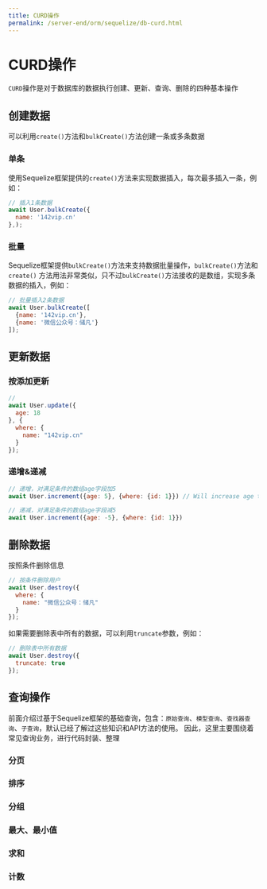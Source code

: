 ```yaml
---
title: CURD操作
permalink: /server-end/orm/sequelize/db-curd.html
---
```


# CURD操作

`CURD`操作是对于数据库的数据执行创建、更新、查询、删除的四种基本操作

## 创建数据

可以利用`create()`方法和`bulkCreate()`方法创建一条或多条数据

### 单条

使用Sequelize框架提供的`create()`方法来实现数据插入，每次最多插入一条，例如：

```js
// 插入1条数据
await User.bulkCreate({
  name: '142vip.cn'
},);
```

### 批量

Sequelize框架提供`bulkCreate()`方法来支持数据批量操作，`bulkCreate()`方法和`create()`
方法用法非常类似，只不过`bulkCreate()`方法接收的是数组，实现多条数据的插入，例如：

```js
// 批量插入2条数据
await User.bulkCreate([
  {name: '142vip.cn'},
  {name: '微信公众号：储凡'}
]);
```

## 更新数据

### 按添加更新

```js
// 
await User.update({
  age: 18
}, {
  where: {
    name: "142vip.cn"
  }
});
```

### 递增&递减

```js
// 递增，对满足条件的数组age字段加5
await User.increment({age: 5}, {where: {id: 1}}) // Will increase age to 

// 递减，对满足条件的数组age字段减5
await User.increment({age: -5}, {where: {id: 1}}) 
```

## 删除数据

按照条件删除信息

```js
// 按条件删除用户
await User.destroy({
  where: {
    name: "微信公众号：储凡"
  }
});
```

如果需要删除表中所有的数据，可以利用`truncate`参数，例如：

```js
// 删除表中所有数据
await User.destroy({
  truncate: true
});
```

## 查询操作

前面介绍过基于Sequelize框架的基础查询，包含：`原始查询`、`模型查询`、`查找器查询`、`子查询`，默认已经了解过这些知识和API方法的使用。
因此，这里主要围绕着常见查询业务，进行代码封装、整理

### 分页

### 排序

### 分组

### 最大、最小值

### 求和

### 计数
